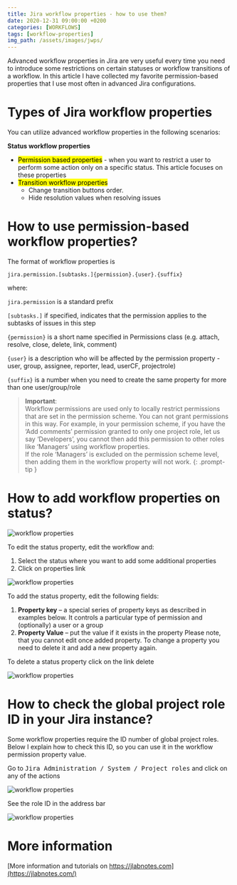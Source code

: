 ```yaml
---
title: Jira workflow properties - how to use them?
date: 2020-12-31 09:00:00 +0200
categories: [WORKFLOWS]
tags: [workflow-properties]
img_path: /assets/images/jwps/
---
```

Advanced workflow properties in Jira are very useful every time you need to introduce some restrictions on certain statuses or workflow transitions of a workflow. In this article I have collected my favorite permission-based properties that I use most often in advanced Jira configurations.

# Types of Jira workflow properties
You can utilize advanced workflow properties in the following scenarios:

**Status workflow properties**

 - <mark>Permission based properties</mark> - when you want to restrict a user to perform some action only on a specific status. This article focuses on these properties
 - <mark>Transition workflow properties</mark>
   - Change transition buttons order. 
   - Hide resolution values when resolving issues

# How to use permission-based workflow properties?

The format of workflow properties is

`jira.permission.[subtasks.]{permission}.{user}.{suffix}`

where:

`jira.permission` is a standard prefix

`[subtasks.]` if specified, indicates that the permission applies to the subtasks of issues in this step

`{permission}` is a short name specified in Permissions class (e.g. attach, resolve, close, delete, link, comment)

`{user}` is a description who will be affected by the permission property - user, group, assignee, reporter, lead, userCF, projectrole)

`{suffix}` is a number when you need to create the same property for more than one user/group/role

>**Important**:  
Workflow permissions are used only to locally restrict permissions that are set in the permission scheme. You can not grant permissions in this way.
For example, in your permission scheme, if you have the ‘Add comments’ permission granted to only one project role, let us say ‘Developers’, you cannot then add this permission to other roles like ‘Managers’ using workflow properties.  
If the role ‘Managers’ is excluded on the permission scheme level, then adding them in the workflow property will not work.
{: .prompt-tip }

# How to add workflow properties on status?

![workflow properties](jwps01.png)

To edit the status property, edit the workflow and:

1. Select the status where you want to add some additional properties
2. Click on properties link

![workflow properties](jwps02.png)

To add the status property, edit the following fields:

1. **Property key** – a special series of property keys as described in examples below. It controls a particular type of permission and (optionally) a user or a group
2. **Property Value** – put the value if it exists in the property
Please note, that you cannot edit once added property. To change a property you need to delete it and add a new property again.  

To delete a status property click on the link delete

![workflow properties](jwps03.png)

# How to check the global project role ID in your Jira instance?

Some workflow properties require the ID number of global project roles. Below I explain how to check this ID, so you can use it in the workflow permission property value.  

Go to <kbd>Jira Administration / System / Project roles</kbd> and click on any of the actions

![workflow properties](jwps04.png)

See the role ID in the address bar

![workflow properties](jwps05.png)



# More information

[More information and tutorials on https://jlabnotes.com](https://jlabnotes.com/)
